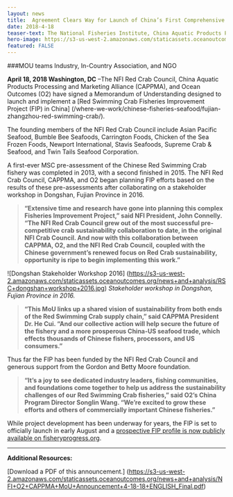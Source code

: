 ```yaml
---
layout: news
title:  Agreement Clears Way for Launch of China’s First Comprehensive Marine FIP
date: 2018-4-18
teaser-text: The National Fisheries Institute, China Aquatic Products Processing and Marketing Alliance, and Ocean Outcomes sign a Memorandum of Understanding for a Red Swimming Crab Fisheries Improvement Project (FIP) in China.
hero-image: https://s3-us-west-2.amazonaws.com/staticassets.oceanoutcomes.org/hero+photos/fujian-zhangzhou-red-swimming-crab-hero.jpg
featured: FALSE
---
```

###MOU teams Industry, In-Country Association, and NGO

**April 18, 2018 Washington, DC** –The NFI Red Crab Council, China Aquatic Products Processing and Marketing Alliance (CAPPMA), and Ocean Outcomes (O2) have signed a Memorandum of Understanding designed to launch and implement a [Red Swimming Crab Fisheries Improvement Project (FIP) in China] (/where-we-work/chinese-fisheries-seafood/fujian-zhangzhou-red-swimming-crab/).

The founding members of the NFI Red Crab Council include Asian Pacific Seafood, Bumble Bee Seafoods, Carrington Foods, Chicken of the Sea Frozen Foods, Newport International, Stavis Seafoods, Supreme Crab & Seafood, and Twin Tails Seafood Corporation.

A first-ever MSC pre-assessment of the Chinese Red Swimming Crab fishery was completed in 2013, with a second finished in 2015. The NFI Red Crab Council, CAPPMA, and O2 began planning FIP efforts based on the results of these pre-assessments after collaborating on a stakeholder workshop in Dongshan, Fujian Province in 2016.

>**“Extensive time and research have gone into planning this complex Fisheries Improvement Project,” said NFI President, John Connelly. “The NFI Red Crab Council grew out of the most successful pre-competitive crab sustainability collaboration to date, in the original NFI Crab Council. And now with this collaboration between CAPPMA, O2, and the NFI Red Crab Council, coupled with the Chinese government’s renewed focus on Red Crab sustainability, opportunity is ripe to begin implementing this work.”**

![Dongshan Stakeholder Workshop 2016]
(https://s3-us-west-2.amazonaws.com/staticassets.oceanoutcomes.org/news+and+analysis/RSC+dongshan+workshop+2016.jpg)
*Stakeholder workshop in Dongshan, Fujian Province in 2016.*

>**“This MoU links up a shared vision of sustainability from both ends of the Red Swimming Crab supply chain,” said CAPPMA President Dr. He Cui. “And our collective action will help secure the future of the fishery and a more prosperous China-US seafood trade, which effects thousands of Chinese fishers, processors, and US consumers.”**

Thus far the FIP has been funded by the NFI Red Crab Council and generous support from the Gordon and Betty Moore foundation.

>**“It’s a joy to see dedicated industry leaders, fishing communities, and foundations come together to help us address the sustainability challenges of our Red Swimming Crab fisheries,” said O2’s China Program Director Songlin Wang. “We’re excited to grow these efforts and others of commercially important Chinese fisheries.”**

While project development has been underway for years, the FIP is set to officially launch in early August and a <a href="https://fisheryprogress.org/fip-profile/prospective-china-fujian-zhangzhou-red-swimming-crab-bottom-trawl-pottrap" target="_blank">prospective FIP profile is now publicly available on fisheryprogress.org</a>.

----

**Additional Resources:**

[Download a PDF of this announcement.] (https://s3-us-west-2.amazonaws.com/staticassets.oceanoutcomes.org/news+and+analysis/NFI+O2+CAPPMA+MoU+Announcement+4-18-18+ENGLISH_Final.pdf)
